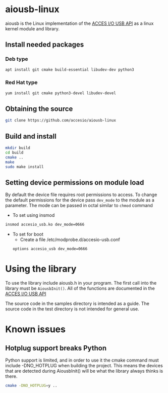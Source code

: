 # aiousb-linux

aiousb is the Linux implementation of the [ACCES I/O USB API](https://accesio.com/MANUALS/USB%20Software%20Reference%20Manual.html)
as a linux kernel module and library.

## Install needed packages

### Deb type
```bash
apt install git cmake build-essential libudev-dev python3
```

### Red Hat type
```bash
yum install git cmake python3-devel libudev-devel
```
## Obtaining the source

```bash
git clone https://github.com/accesio/aiousb-linux
```

## Build and install

```bash
mkdir build
cd build
cmake ..
make
sudo make install
```


## Setting device permissions on module load
By default the device file requires root permissions to access. To change the default permissions for the device pass `dev_mode` to the module as a parameter. The mode can be passed in octal similar to `chmod` command
* To set using insmod
```sh
insmod accesio_usb.ko dev_mode=0666
```
* To set for boot
  * Create a file /etc/modprobe.d/accesio-usb.conf
  ```
  options accesio_usb dev_mode=0666
  ```


# Using the library
To use the library include aiousb.h in your program. The first call into the library must be `AiousbInit()`. All of the functions are documented in the [ACCES I/O USB API](https://accesio.com/MANUALS/USB%20Software%20Reference%20Manual.html)


The source code in the samples directory is intended as a guide. The source code in the test directory is not intended for general use.

# Known issues
## Hotplug support breaks Python
Python support is limited, and in order to use it the cmake command must include -DNO_HOTPLUG when building the project. This means the devices that are detected during AiousbInit() will be what the library always thinks is there.
```bash
cmake -DNO_HOTPLUG=y ..
```
